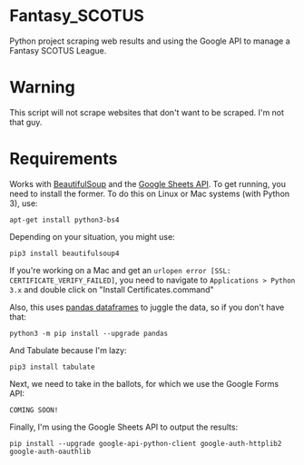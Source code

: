 # Fantasy_SCOTUS
Python project scraping web results and using the Google API to manage a Fantasy SCOTUS League.

# Warning
This script will not scrape websites that don't want to be scraped. I'm not that guy.

# Requirements
Works with [BeautifulSoup](https://www.crummy.com/software/BeautifulSoup/bs4/doc/) and the [Google Sheets API](https://developers.google.com/sheets/api/). To get running, you need to install the former. To do this on Linux or Mac systems (with Python 3), use:
```
apt-get install python3-bs4
```

Depending on your situation, you might use:
```
pip3 install beautifulsoup4
```

If you're working on a Mac and get an `urlopen error [SSL: CERTIFICATE_VERIFY_FAILED]`, you need to navigate to `Applications > Python 3.x` and double click on "Install Certificates.command"

Also, this uses [pandas dataframes](https://pandas.pydata.org/) to juggle the data, so if you don't have that:
```
python3 -m pip install --upgrade pandas
```
And Tabulate because I'm lazy:
```
pip3 install tabulate
```
Next, we need to take in the ballots, for which we use the Google Forms API:
```
COMING SOON!
```
Finally, I'm using the Google Sheets API to output the results:
```
pip install --upgrade google-api-python-client google-auth-httplib2 google-auth-oauthlib
```
